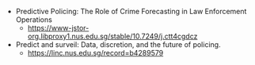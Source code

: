 - Predictive Policing: The Role of Crime Forecasting in Law Enforcement Operations
    - https://www-jstor-org.libproxy1.nus.edu.sg/stable/10.7249/j.ctt4cgdcz
- Predict and surveil: Data, discretion, and the future of policing.
    - https://linc.nus.edu.sg/record=b4289579
